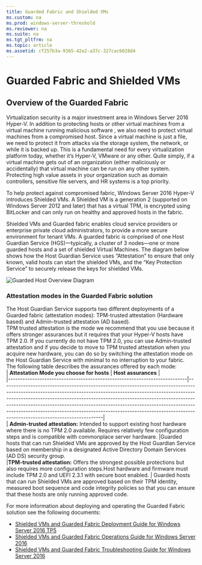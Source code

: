 ```yaml
---
title: Guarded Fabric and Shielded VMs
ms.custom: na
ms.prod: windows-server-threshold
ms.reviewer: na
ms.suite: na
ms.tgt_pltfrm: na
ms.topic: article
ms.assetid: cf257b3a-9365-42e2-a37c-327cac6028d4
---
```

# Guarded Fabric and Shielded VMs
## Overview of the Guarded Fabric  
Virtualization security is a major investment area in Windows Server 2016 Hyper-V. In addition to protecting hosts or other virtual machines from a virtual machine running malicious software , we also need to protect virtual machines from a compromised host. Since a virtual machine is just a file, we need to protect it from attacks via the storage system, the network, or while it is backed up. This is a fundamental need for every virtualization platform today, whether it’s Hyper-V, VMware or any other. Quite simply, if a virtual machine gets out of an organization (either maliciously or accidentally) that virtual machine can be run on any other system.  Protecting high value assets in your organization such as domain controllers, sensitive file servers, and HR systems is a top priority.  
  
To help protect against compromised fabric, Windows Server 2016 Hyper-V introduces Shielded VMs. A Shielded VM is a generation 2  (supported on Windows Server 2012 and later) that has a virtual TPM, is encrypted using BitLocker and can only run on healthy and approved hosts in the fabric.  
  
Shielded VMs and Guarded fabric enables cloud service providers or enterprise private cloud administrators, to provide a more secure environment for tenant VMs. A guarded fabric is comprised of one Host Guardian Service (HGS)—typically, a cluster of 3 nodes—one or more guarded hosts and a set of shielded Virtual Machines. The diagram below shows how the Host Guardian Service uses “Attestation” to ensure that only known, valid hosts can start the shielded VMs, and the “Key Protection Service” to securely release the keys for shielded VMs.  
  
![Guarded Host Overview Diagram](/Image/Guarded-Host-Overview-Diagram.png)  
### Attestation modes in the Guarded Fabric solution  
The Host Guardian Service supports two different deployments of a Guarded fabric (attestation modes): TPM-trusted attestation (Hardware based) and Admin-trusted attestation (AD based).   
TPM trusted attestation is the mode we recommend that you use because it offers stronger assurances but it requires that your Hyper-V hosts have TPM 2.0. If you currently do not have TPM 2.0, you can use Admin-trusted attestation and if you decide to move to TPM trusted attestation when you acquire new hardware, you can do so by switching the attestation mode on the Host Guardian Service with minimal to no interruption to your fabric.  
The following table describes the assurances offered by each mode:  
| **Attestation Mode you choose for hosts**                                            | **Host assurances**                                                                                                                                                                                                                                                                                                                                             |  
|--------------------------------------------------------------------------|------------------------------------------------------------------------------------------------------------------------------------------------------------------------------------------------------------------------------------------------------------------------------------------------------------------------------------------------------------------------------------------------------------------------------------------------|  
| **Admin-trusted attestation:**   Intended to support existing host hardware where there is no TPM 2.0 available. Requires relatively few configuration steps and is compatible with commonplace server hardware. |Guarded hosts that can run Shielded VMs are approved by the Host Guardian Service based on membership in a designated Active Directory Domain Services (AD DS) security group.  
|**TPM-trusted attestation:** Offers the strongest possible protections but also requires more configuration steps.Host hardware and firmware must include TPM 2.0 and UEFI 2.3.1 with secure boot enabled. | Guarded hosts that can run Shielded VMs are approved based on their TPM identity, measured boot sequence and code integrity policies so that you can ensure that these hosts are only running approved code.        
                                   
For more information about deploying and operating the Guarded Fabric solution see the following documents:  
  
* [Shielded VMs and Guarded Fabric Deployment Guide for Windows Server 2016 TP5](https://gallery.technet.microsoft.com/Shielded-VMs-and-Guarded-98d2b045)  
* [Shielded VMs and Guarded Fabric Operations Guide for Windows Server 2016](https://gallery.technet.microsoft.com/Shielded-VMs-and-Guarded-b05d8078)  
* [Shielded VMs and Guarded Fabric Troubleshooting Guide for Windows Server 2016](https://gallery.technet.microsoft.com/Shielded-VMs-and-Guarded-70c5b471)